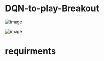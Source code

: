 # DQN-to-play-Breakout

![image](https://github.com/Checkmate986212/DQN-to-play-Breakout/blob/master/image_result/methods.png)

![image](https://github.com/Checkmate986212/DQN-to-play-Breakout/blob/master/image_result/result.gif)
<div align=center><src="https://github.com/Checkmate986212/DQN-to-play-Breakout/blob/master/image_result/result.gif"/></div>


requirments
==========================================
